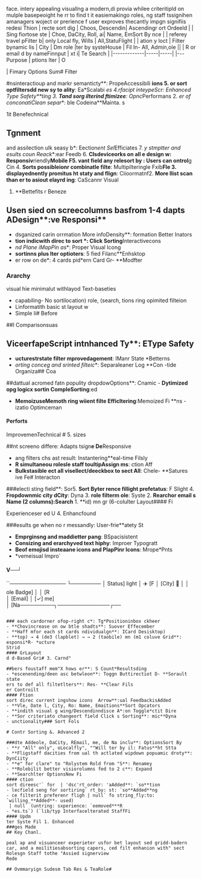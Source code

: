 face. intery appealing visuallng a modern,di provia whilee criteritipld on mulple basepeoight he rr to find t it easiemakingo roles, ng staff tssignihen amanagers woject or prerience f user exproves thecantly impgn signifiis redesi
Thion |
recte sort dig | Choos, Descendin| Ascendingr ort Ordeeld |
| Sing fiortose ste | Choe, DaCity, Roll, ai| Name, EmSort By nce |
| referey travel pFilter b|  only Local fly,  Wills | All,StatuFlight | |
ation y loct | Filter bynamic lis
| City | Dm role |ter by systeHouse | Fil In- All, Admin,ole ||
| R or email d by nameFinnput | xt i| Te Search |
|-------------|-----|-----|
|---Purpose | ptions lter | O

| Fimary Options Sum# Filter

#nsinteractioup and  markr semanticty**: PropeAccessibili **ions
5. or sort optfiltersdd new sy to ality**: Ea*Scalabi *es
4.rfacipt inteypeScr: Enhanced Type Safety**ting
3. **Tand sorg ilterind ftimizee**: Opnc*Performans
2. *er of conconatiClean separ**: ble Codeina**Mainta. s

1it Benefechnical
## Tgnment
and assilection ulk seasy b*: Eection*ent Sel*Efficiates
7. *y stmptter and esults coun Reack**:ear Feedb
6. **Clsdeviceorks on all e design w: Responsiv**riendly**Mobile F5. vant field
any relesort by : Users can ontrol**g Cin
4. **Sorts possibleionr combinatle filte**: Multipilteringle Fxib**Fle
3. displayednently promitus ht staty and flign**: Ciioormatnf2. **More Ilist
scan than er to asiout elayrd ing**: CaScannr Visual 
1. **Bettefits
r Beneze

## Usen sied on screecolumns basfrom 1-4 dapts  ADesign**:ve Responsi**
- dsganized carin orrmation More infoDensity**: formation Better Inators
- **tion indicwith direc to sort *: Click Sorting**Interactivecons
- *nd Plane iMapPin as**: Proper Visual Icong
- **sortinns plus lter optioters**: 5 fied Filanc**Enhsktop
- er row on de*: 4 cards pid*ern Card Gr- **Modfter

### Ararchy
 visual hie minimalut withlayod  Text-baseties
- capabiling- No sortilocation)
role, (search, tions ring opimited filteion
- Linformatith basic st layout w
- Simple li# Before

##l Comparisonsuas

## ViceerfapeScript intnhanced Ty**: EType Safety
- **ucturestrstate  filter mprovedagement**: IManr State *Betterns
- *orting conceg and srinted filteic**: Separaleaner Log **Con
-tide Organiza## Coa

##dattual  acromed fatn populity dropdowOptions**: Cnamic - **Dytimized
 opg logicx sortin CompleSorting**:ed 
- **MemoizuseMemoth ring wiient filte Efficltering**:Memoized Fi **ns
-izatio Optimceman
#### Perforts
ImprovemenTechnical # 5.  sizes

##nt screeno differe: Adapts tsign**e De**Responsive
- ang filters chs ast result: Instantering**eal-time Filsly
- **R simultaneou rolesle staff toultipAssign ms**: ction Aff
- **Bulkstasible ect all visellect/deeckbox to sect All**: Chele- **Satures
ive Fe# Interacton

###electi sting field**: Sor5. **Sort Byter
rence fillight prefetatus**: F Slight
4. **Fropdownmic city dCity**: Dyna
3. **role filterm ole**: Syste
2. **Rearchor email s Name (2 columns):Search** 1. **id)
mn gr (6-colulter Layout#### Fi

Experienceser ed U 4. Enhancfound

###esults ge when no r messandly: User-frie**atety St
- **Emprginsng and maddietter pang**: BSpacisistent 
- **Consizing and erarchyved text hiphy**: Improer Typogratt
- **Beof emojisd  insteaane icons and PlapPinr Icons**: Mrope*Pnts
- *vemeisual Impro`

#### V──┘
``───────────────
└────────  │   Status] light 
│ ✈️ [F         │     [City] 📍   │
│         ole Badge]    │
│ [R              
│ [Email]  │      [✓]  me]      
│ [Na─────────┐──────────────┌──

```t Layoutnten# Card Co

### each cardorner ofop-right c*: Tg*Positioninbox ckheer
- **Chovincrease on ow btle shadts**: Suover Effecember
- **Haff mfor each st cards ndividualgn**: ICard Desisktop)
- **top) → 4 (de3 (lapblet) → → 2 (taobile) mn (m1 coluve Grid**: esponsi*R- *ucture
Strid 
#### GrLayout
d d-Based Gri# 3. Carnd"

##bers foustaff mem"X hows er**: S Count*Resultsding
- *escenending/deen asc betwleon**: Toggn Buttirectiot D- **Sorault state
ers to def all filtetlters**: Res- **Clear Fils
er Controilt
#### Ftion
sort direc current ingshow icons  Arrow**:ual FeedbackisAdded
- **Vle, Date l, City, Ro: Name, Emaitions**Sort Opcators
- **indith visual g wing/Descendinndisce A*:on Toggle*ctit Dire
- **Sor criteriato changeort field Click s Sorting**: mic**Dyna
- unctionality### Sort Fols

# Contr Sorting &. Advanced 2

###dte Addeole, DaCity, REmail, me, de Na inclu**: OptionsSort By
- **r "All" only", oLocalfly", ""Will ter by il: Fatus**ht Stta
- **Fligstaff dacities from ual th actlated wipdown popuamic droty**: DynCiity
- **e" for clare" to "Rolystem Rold from "S**: Renamey
- **Rolebilit better visiorolumns fed to 2 c**: Expand
- **Searchlter OptionsNew Fi
#### ction
sort direesc'` for  | 'dsc'rt_order: 'aAdded**: `so**tion
- lecfield seng for sortiring` rt_by: st: `so**Added**ng
- ce filterit preferenr fligh | null` fo string_fly:to: `willing_**Added**- used)
 | null` (untring: sxperience: `eemoved***R
- *es.ts`) (`lib/typ Interfacelterated StaffFi
#### Updm
ter Syste Fil 1. Enhanced
###ges Made
## Key Chanl.

peal ap and visuanceer experieter usfor bet layout sed gridd-badern car, and a moilitiesabsorting capers, ced filt enhanion with" sect Rolesgn Staff tothe "Assied signerview
Rede

## Ovmmaryign Sudesm Tab Res & TeaRole# 
